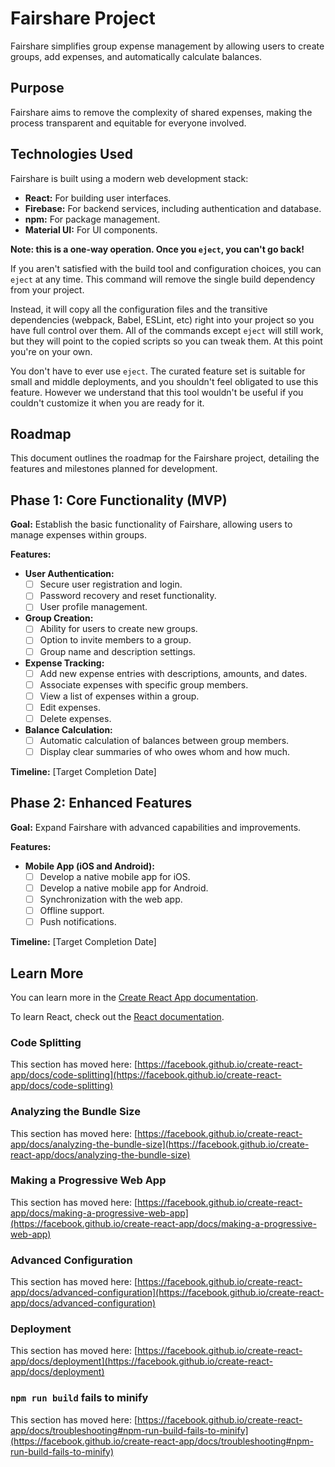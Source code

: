 # Fairshare Project

Fairshare simplifies group expense management by allowing users to create groups, add expenses, and automatically calculate balances.

## Purpose

Fairshare aims to remove the complexity of shared expenses, making the process transparent and equitable for everyone involved.

## Technologies Used

Fairshare is built using a modern web development stack:

*   **React:** For building user interfaces.
*   **Firebase:** For backend services, including authentication and database.
*   **npm:** For package management.
*   **Material UI:** For UI components.

**Note: this is a one-way operation. Once you `eject`, you can't go back!**

If you aren't satisfied with the build tool and configuration choices, you can `eject` at any time. This command will remove the single build dependency from your project.

Instead, it will copy all the configuration files and the transitive dependencies (webpack, Babel, ESLint, etc) right into your project so you have full control over them. All of the commands except `eject` will still work, but they will point to the copied scripts so you can tweak them. At this point you're on your own.

You don't have to ever use `eject`. The curated feature set is suitable for small and middle deployments, and you shouldn't feel obligated to use this feature. However we understand that this tool wouldn't be useful if you couldn't customize it when you are ready for it.


## Roadmap

This document outlines the roadmap for the Fairshare project, detailing the features and milestones planned for development.

## Phase 1: Core Functionality (MVP)

**Goal:** Establish the basic functionality of Fairshare, allowing users to manage expenses within groups.

**Features:**

*   **User Authentication:**
    *   [ ] Secure user registration and login.
    *   [ ] Password recovery and reset functionality.
    *   [ ] User profile management.
*   **Group Creation:**
    *   [ ] Ability for users to create new groups.
    *   [ ] Option to invite members to a group.
    *   [ ] Group name and description settings.
*   **Expense Tracking:**
    *   [ ] Add new expense entries with descriptions, amounts, and dates.
    *   [ ] Associate expenses with specific group members.
    *   [ ] View a list of expenses within a group.
    * [ ] Edit expenses.
    * [ ] Delete expenses.
*   **Balance Calculation:**
    *   [ ] Automatic calculation of balances between group members.
    *   [ ] Display clear summaries of who owes whom and how much.

**Timeline:** [Target Completion Date]

## Phase 2: Enhanced Features

**Goal:** Expand Fairshare with advanced capabilities and improvements.

**Features:**

*   **Mobile App (iOS and Android):**
    *   [ ] Develop a native mobile app for iOS.
    *   [ ] Develop a native mobile app for Android.
    *   [ ] Synchronization with the web app.
    * [ ] Offline support.
    *   [ ] Push notifications.

**Timeline:** [Target Completion Date]

## Learn More

You can learn more in the [Create React App documentation](https://facebook.github.io/create-react-app/docs/getting-started).

To learn React, check out the [React documentation](https://reactjs.org/).

### Code Splitting

This section has moved here: [https://facebook.github.io/create-react-app/docs/code-splitting](https://facebook.github.io/create-react-app/docs/code-splitting)

### Analyzing the Bundle Size

This section has moved here: [https://facebook.github.io/create-react-app/docs/analyzing-the-bundle-size](https://facebook.github.io/create-react-app/docs/analyzing-the-bundle-size)

### Making a Progressive Web App

This section has moved here: [https://facebook.github.io/create-react-app/docs/making-a-progressive-web-app](https://facebook.github.io/create-react-app/docs/making-a-progressive-web-app)

### Advanced Configuration

This section has moved here: [https://facebook.github.io/create-react-app/docs/advanced-configuration](https://facebook.github.io/create-react-app/docs/advanced-configuration)

### Deployment

This section has moved here: [https://facebook.github.io/create-react-app/docs/deployment](https://facebook.github.io/create-react-app/docs/deployment)

### `npm run build` fails to minify

This section has moved here: [https://facebook.github.io/create-react-app/docs/troubleshooting#npm-run-build-fails-to-minify](https://facebook.github.io/create-react-app/docs/troubleshooting#npm-run-build-fails-to-minify)
